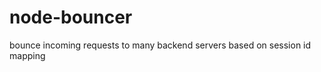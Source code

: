 node-bouncer
============

bounce incoming requests to many backend servers based on session id mapping
